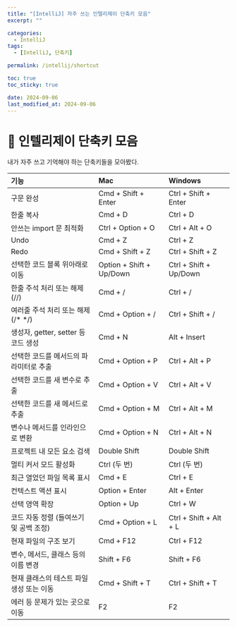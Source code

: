```yaml
---
title: "[IntelliJ] 자주 쓰는 인텔리제이 단축키 모음"
excerpt: ""

categories:
  - IntelliJ
tags:
  - [IntelliJ, 단축키]

permalink: /intellij/shortcut

toc: true
toc_sticky: true

date: 2024-09-06
last_modified_at: 2024-09-06
---
```


# 🌚 인텔리제이 단축키 모음

내가 자주 쓰고 기억해야 하는 단축키들을 모아봤다.

| 기능 | Mac | Windows |
|:---|:---|:---|
| 구문 완성 | Cmd + Shift + Enter | Ctrl + Shift + Enter |
| 한줄 복사 | Cmd + D | Ctrl + D |
| 안쓰는 import 문 최적화 | Ctrl + Option + O | Ctrl + Alt + O |
| Undo | Cmd + Z | Ctrl + Z |
| Redo | Cmd + Shift + Z | Ctrl + Shift + Z |
| 선택한 코드 블록 위아래로 이동 | Option + Shift + Up/Down | Ctrl + Shift + Up/Down |
| 한줄 주석 처리 또는 해제 (//) | Cmd + / | Ctrl + / |
| 여러줄 주석 처리 또는 해제 (/* */) | Cmd + Option + / | Ctrl + Shift + / |
| 생성자, getter, setter 등 코드 생성 | Cmd + N | Alt + Insert |
| 선택한 코드를 메서드의 파라미터로 추출 | Cmd + Option + P | Ctrl + Alt + P |
| 선택한 코드를 새 변수로 추출 | Cmd + Option + V | Ctrl + Alt + V |
| 선택한 코드를 새 메서드로 추출 | Cmd + Option + M | Ctrl + Alt + M |
| 변수나 메서드를 인라인으로 변환 | Cmd + Option + N | Ctrl + Alt + N |
| 프로젝트 내 모든 요소 검색 | Double Shift | Double Shift |
| 멀티 커서 모드 활성화 | Ctrl (두 번) | Ctrl (두 번) |
| 최근 열었던 파일 목록 표시 | Cmd + E | Ctrl + E |
| 컨텍스트 액션 표시 | Option + Enter | Alt + Enter |
| 선택 영역 확장 | Option + Up | Ctrl + W |
| 코드 자동 정렬 (들여쓰기 및 공백 조정) | Cmd + Option + L | Ctrl + Shift + Alt + L |
| 현재 파일의 구조 보기 | Cmd + F12 | Ctrl + F12 |
| 변수, 메서드, 클래스 등의 이름 변경 | Shift + F6 | Shift + F6 |
| 현재 클래스의 테스트 파일 생성 또는 이동 | Cmd + Shift + T | Ctrl + Shift + T |
| 에러 등 문제가 있는 곳으로 이동 | F2 | F2 |

